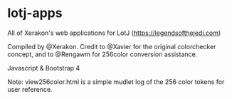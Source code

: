 # lotj-apps
All of Xerakon's web applications for LotJ (https://legendsofthejedi.com)

Compiled by @Xerakon. Credit to @Xavier for the original colorchecker concept, and to @Rengawm for 256color conversion assistance.

Javascript & Bootstrap 4

Note: view256color.html is a simple mudlet log of the 256 color tokens for user reference.
